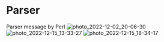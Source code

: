 # Parser
Parser message by Perl
![photo_2022-12-02_20-06-30](https://github.com/MrVt0rN1k/Parser/assets/106433115/81949018-027d-4e0d-9bc7-7b77504909ba)
![photo_2022-12-15_13-33-27](https://github.com/MrVt0rN1k/Parser/assets/106433115/a761cf2b-3cf3-44ec-80bb-e92218aa40ec)
![photo_2022-12-15_18-34-17](https://github.com/MrVt0rN1k/Parser/assets/106433115/13bb1f72-8317-44e2-9020-393c7ae3d009)
